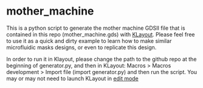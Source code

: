# mother_machine

This is a python script to generate the mother machine GDSII file that is contained in this repo (mother_machine.gds) with [KLayout](http://www.klayout.de/).
Please feel free to use it as a quick and dirty example to learn how to make similar microfluidic masks designs, or even to replicate this design.

In order to run it in Klayout, please change the path to the github repo at the beginning of generator.py, and then in KLayout: Macros > Macros development > Import file (import generator.py) and then run the script.
You may or may not need to launch KLayout in [edit mode](https://www.klayout.de/0.24/doc/manual/edit_mode.html)
